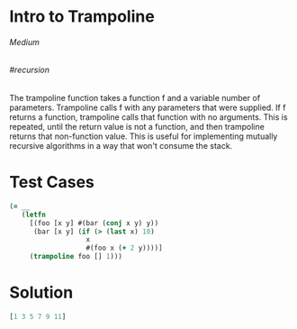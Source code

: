 # Intro to Trampoline

###### Medium
###### #recursion

The trampoline function takes a function f and a variable number of parameters. Trampoline calls f with any parameters that were supplied. If f returns a function, trampoline calls that function with no arguments. This is repeated, until the return value is not a function, and then trampoline returns that non-function value. This is useful for implementing mutually recursive algorithms in a way that won't consume the stack.

# Test Cases
```clojure
(= __
   (letfn
     [(foo [x y] #(bar (conj x y) y))
      (bar [x y] (if (> (last x) 10)
                   x
                   #(foo x (+ 2 y))))]
     (trampoline foo [] 1)))
```

# Solution
```clojure
[1 3 5 7 9 11]
```
